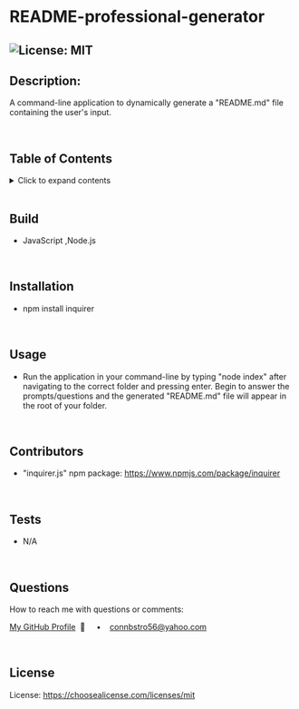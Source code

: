 
  # README-professional-generator

  ## ![License: MIT](https://img.shields.io/badge/License-MIT-yellow.svg)

  ## **Description:**
  A command-line application to dynamically generate a "README.md" file containing the user's input.

  <br/>

  ## **Table of Contents**
  <details>
  <summary>Click to expand contents</summary>

  ### [Build](#Build)
  ### [Description](#Description)
  ### [Installation](#Installation)
  ### [Usage](#Usage)
  ### [Contributors](#Contributors)
  ### [Tests](#Tests)
  ### [Questions](#Questions)
  ### [License](#License)
  </details>

  <br/>

  ## **Build**
  + JavaScript ,Node.js 

  <br/>

  ## **Installation** 
  + npm install inquirer 

  <br/>
  
  ## **Usage**
  + Run the application in your command-line by typing "node index" after navigating to the correct folder and pressing enter. Begin to answer the prompts/questions and the generated "README.md" file will appear in the root of your folder.
  
  <br/>
  
  ## **Contributors**
  + "inquirer.js" npm package: https://www.npmjs.com/package/inquirer

  <br/>

  ## **Tests**
  + N/A

  <br/>

  ## **Questions**
  How to reach me with questions or comments: 
  
  [My GitHub Profile](https://github.com/${data.Github})&nbsp; 📂  &nbsp;&nbsp;&nbsp; • &nbsp;&nbsp;&nbsp;connbstro56@yahoo.com&nbsp;

  <br/>

  ## **License**
  License:  https://choosealicense.com/licenses/mit

